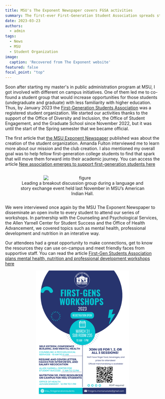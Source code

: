 ```yaml
---
title: MSU's The Exponent Newspaper covers FGSA activities
summary: The first-ever First-Generation Student Association spreads student support awareness and a sense of belonging.
date: 2023-03-23
authors:
  - admin
tags:
  - News
  - MSU
  - Student Organization
image:
  caption: 'Recovered from The Exponent website'
featured: false
focal_point: "top"
---
```


Soon after starting my master's in public administration program at MSU, I got involved with different on campus initiatives. One of them led me to co-found a student group that would increase opportunities for those students (undegraduate and graduate) with less familiarity with higher education. Thus, by January 2023 the [First-Generation Students Association](https://www.instagram.com/msu_firstgenerationstudents/) was a registered student organization. We started our activities thanks to the support of the Office of Diversity and Inclusion, the Office of Student Engagement, and the Graduate School since November 2022, but it was until the start of the Spring semester that we became official.

The first article that [the MSU Exponent Newspaper](https://www.msuexponent.com/) published was about the creation of the student organization. Amanda Fulton interviewed me to learn more about our mission and the club creation. I also mentioned my overall goal was to help fellow first-generation college students to find that spark that will move them forward into their academic journey. You can access the article [New association emerges to support first-generation students
here](https://www.msuexponent.com/news/new-association-emerges-to-support-first-generation-students/article_fb052f02-b3a3-11ed-bdb3-db95a2a902cf.html) 

<div style="display: flex; justify-content: center;">
  <figure style="text-align: center;">
    <img src="c.jpg" alt="figure" width="60%" style="margin-left: auto; margin-right: auto; display: block;">
    <figcaption>Leading a breakout discussion group during a language and story exchange event held last November in MSU’s American Indian Hall.</figcaption>
  </figure>
</div>

We were interviewed once again by the MSU The Exponent Newspaper to disseminate an open invite to every student to attend our series of workshops. In partnership with the Counseling and Psychological Services, the Allen Yarnell Center for Student Success and the Office of Health Advancement, we covered topics such as mental health, professional development and nutrition in an interative way.

Our attendees had a great opportunity to make connections, get to know the resources they can use on-campus and meet friendly faces from supportive staff. You can read the article [First-Gen Students Association plans mental health, nutrition and professional development workshops
 here](https://www.msuexponent.com/news/first-gen-students-association-plans-mental-health-nutrition-and-professional-development-workshops/article_71719118-c9a1-11ed-90d4-1f30634206d1.html)

<div style="display: flex; justify-content: center;">
    <img src="a.jpg" alt="figure" width="60%">
</div>



